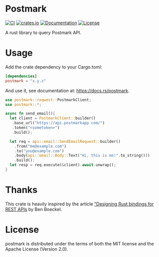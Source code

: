 # Postmark

[![CI](https://github.com/braverhealth/postmark-rust/workflows/ci/badge.svg)](https://github.com/braverhealth/postmark-rust/actions?query=workflow%3Aci)
[![crates.io](https://img.shields.io/crates/v/postmark.svg)](https://crates.io/crates/postmark)
[![Documentation](https://docs.rs/postmark/badge.svg)](https://docs.rs/postmark)
[![License](https://img.shields.io/crates/l/postmark.svg)](https://github.com/braverhealth/postmark-rust#license)

A rust library to query Postmark API.

# Usage

Add the crate dependency to your Cargo.toml:

```toml
[dependencies]
postmark = "x.y.z"
```

And use it, see documentation at: https://docs.rs/postmark.

```rust
use postmark::reqwest::PostmarkClient;
use postmark::*;

async fn send_email(){
  let client = PostmarkClient::builder()
   .base_url("https://api.postmarkapp.com/")
   .token("<sometoken>")
   .build();

  let req = api::email::SendEmailRequest::builder()
    .from("me@example.com")
    .to("you@example.com")
    .body(api::email::Body::Text("Hi, this is me!".to_string()))
    .build();
  let resp = req.execute(&client).await.unwrap();
}
```

# Thanks

This crate is heavily inspired by the article ["Designing Rust bindings for REST APIs](https://plume.benboeckel.net/~/JustAnotherBlog/designing-rust-bindings-for-rest-ap-is) by Ben Boeckel.

# License

postmark is distributed under the terms of both the MIT license and the Apache License (Version 2.0).
